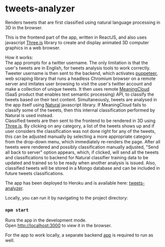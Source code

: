 # tweets-analyzer

Renders tweets that are first classified using natural language processing in 3D in the browser. 

This is the frontend part of the app, written in ReactJS, and also uses javascript [Three.js](https://github.com/mrdoob/three.js/) library to create and display animated 3D computer graphics in a web browser.

How it works:</br>
The app prompts for a twitter username. The only limitation is that the user's tweets are in English, for tweets analysis tools to work correctly. Tweeter username is then sent to the backend, which activates [puppeteer](https://pptr.dev/), web scraping library that runs a headless Chromium browser on a remote server and imitates user browsing to visit the user's twitter account and make a collection of unique tweets. It then uses remote [MeaningCloud](https://www.meaningcloud.com/) (SaaS product that enables text semantic processing) API, to classify the tweets based on their text content. Simultaneously, tweets are analysed in the app itself using [Natural](https://github.com/NaturalNode/natural) javascript library. If MeaningCloud fails to classify some of the tweets, then this internal classification performed by Natural is used instead.</br>
Classified tweets are then sent to the frontend to be rendered in 3D using [Three.js](https://github.com/mrdoob/three.js/). By clicking on any category, a list of the tweets shows up and if user considers the classification was not done right for any of the tweets, this can be adjusted manually by selecting a more appropriate category from the drop-down menu, which immediately re-renders the page. After all tweets were rendered and possibly classification manually adjusted, "Send all back to server" option appears, which, if clicked, will send all the tweets and classifications to backend for Natural classifier training data to be updated and trained so to be ready when another analysis is issued. Also, classified tweets will be stored in a Mongo database and can be included in future tweets classifications.

The app has been deployed to Heroku and is available here: [tweets-analyzer](https://tweets-analyzer-react.herokuapp.com/). </br>

Locally, you can run it by navigating to the project directory:

### `npm start`

Runs the app in the development mode.<br>
Open [http://localhost:3000](http://localhost:3000) to view it in the browser.

For the app to work locally, a separate backend [app](https://github.com/m-petar/my-express-server) is required to run as well.
